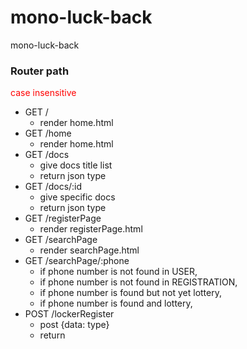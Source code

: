 # mono-luck-back
mono-luck-back


### Router path

<font color="#FF0000">
case insensitive
</font>

* GET /
  * render home.html
* GET /home
  * render home.html
* GET /docs
  * give docs title list
  * return json type
* GET /docs/:id
  * give specific docs
  * return json type
* GET /registerPage
  * render registerPage.html
* GET /searchPage
  * render searchPage.html
* GET /searchPage/:phone
  * if phone number is not found in USER,
  * if phone number is not found in REGISTRATION,
  * if phone number is found but not yet lottery,
  * if phone number is found and lottery,
* POST /lockerRegister
  * post {data: type}
  * return 